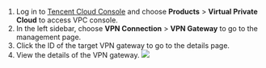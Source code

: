 1. Log in to [Tencent Cloud Console](https://console.cloud.tencent.com/) and choose **Products** > **Virtual Private Cloud** to access VPC console.
2. In the left sidebar, choose **VPN Connection** > **VPN Gateway** to go to the management page.
3. Click the ID of the target VPN gateway to go to the details page.
4. View the details of the VPN gateway.
 ![](https://main.qcloudimg.com/raw/01fbd2dcee2e8f62408f56947ede1fb8.png)